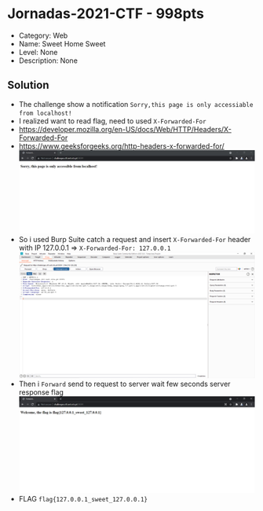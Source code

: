 # Jornadas-2021-CTF - 998pts
* Category: Web 
* Name: Sweet Home Sweet
* Level: None
* Description: None
## Solution
* The challenge show a notification `Sorry,this page is only accessiable from localhost!`
* I realized want to read flag, need to used  `X-Forwarded-For`
* <https://developer.mozilla.org/en-US/docs/Web/HTTP/Headers/X-Forwarded-For>
* <https://www.geeksforgeeks.org/http-headers-x-forwarded-for/>
![Main function](./1.PNG)
* So i used Burp Suite catch a request and insert `X-Forwarded-For` header with IP 127.0.0.1 => `X-Forwarded-For: 127.0.0.1` 
![Main function](./2.PNG)
* Then i `Forward` send to request to server wait few seconds server response flag 
![Main function](./3.PNG)
* FLAG `flag{127.0.0.1_sweet_127.0.0.1}`
